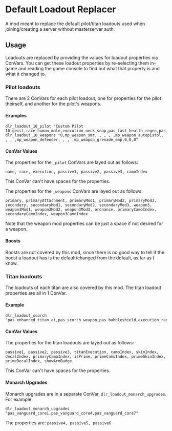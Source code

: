 # Default Loadout Replacer
A mod meant to replace the default pilot/titan loadouts used when joining/creating a server without masterserver auth.

## Usage
Loadouts are replaced by providing the values for loadout properties via ConVars. You can get these loadout properties by re-selecting them in-game and reading the game console to find out what that property is and what it changed to.

### Pilot loadouts
There are 2 ConVars for each pilot loadout, one for properties for the pilot theirself, and another for the pilot's weapons.

#### Examples
```
dlr_loadout_10_pilot "Custom Pilot 10,geist,race_human_male,execution_neck_snap,pas_fast_health_regen,pas_wallhang,0,0"
dlr_loadout_10_weapons "0,mp_weapon_smr, , , , ,mp_weapon_autopistol, , , ,mp_weapon_defender, , , ,mp_weapon_grenade_emp,0,0,0"
```

#### ConVar Values
The properties for the `_pilot` ConVars are layed out as follows:

`name, race, execution, passive1, passive2, passive3, camoIndex`

This ConVar can't have spaces for the properties.

The properties for the `_weapons` ConVars are layed out as follows:

`primary, primaryAttachment, primaryMod1, primaryMod2, primaryMod3, secondary, secondaryMod1, secondaryMod2, secondaryMod3, weapon3, weapon3Mod1, weapon3Mod2, weapon3Mod3, ordnance, primaryCamoIndex, secondaryCamoIndex, weapon3CamoIndex`

Note that the weapon mod properties can be just a space if not desired for a weapon.

#### Boosts
Boosts are not covered by this mod, since there is no good way to tell if the boost a loadout has is the default/changed from the default, as far as I know.

### Titan loadouts
The loadouts of each titan are also covered by this mod. The titan loadout properties are all in 1 ConVar.

#### Example
```
dlr_loadout_scorch "pas_enhanced_titan_ai,pas_scorch_weapon,pas_bubbleshield,execution_random_1,0,0,0,0,0,0,0,0,0,0"
```

#### ConVar Values
The properties for the titan loadouts are layed out as follows:

`passive1, passive2, passive3, titanExecution, camoIndex, skinIndex, decalIndex, primaryCamoIndex, isPrime, primeCamoIndex, primeSkinIndex, primeDecalIndex, showArmBadge`

This ConVar can't have spaces for the properties.

#### Monarch Upgrades
Monarch upgrades are in a separate ConVar, `dlr_loadout_monarch_upgrades`. For example:

`dlr_loadout_monarch_upgrades "pas_vanguard_core1,pas_vanguard_core4,pas_vanguard_core7"`

The properties are: `passive4, passive5, passive6`
